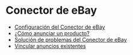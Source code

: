 # Conector de eBay

  * [Configuración del Conector de eBay](ebay_connector/setup.html)
  * [¿Cómo anunciar un producto?](ebay_connector/manage.html)
  * [Solución de problemas del Conector de eBay](ebay_connector/troubleshooting.html)
  * [Vincular anuncios existentes](ebay_connector/linking_listings.html)


